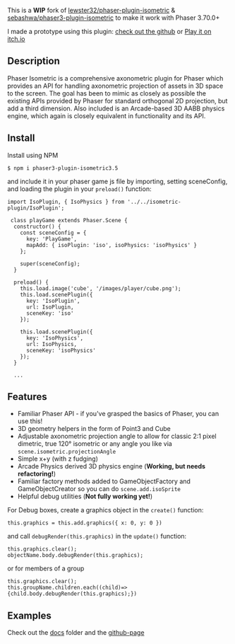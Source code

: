 This is a **WIP** fork of [lewster32/phaser-plugin-isometric](https://github.com/lewster32/phaser-plugin-isometric) & [sebashwa/phaser3-plugin-isometric](https://github.com/sebashwa/phaser3-plugin-isometric/issues) to make it work with Phaser 3.70.0+

I made a prototype using this plugin: [check out the github](https://github.com/BrennanTanner/Mode-Game) or [Play it on itch.io](https://ggmg.itch.io/big-mos-delivery)

## Description

Phaser Isometric is a comprehensive axonometric plugin for Phaser which provides an API for handling axonometric projection of assets in 3D space to the screen.
The goal has been to mimic as closely as possible the existing APIs provided by Phaser for standard orthogonal 2D projection, but add a third dimension.
Also included is an Arcade-based 3D AABB physics engine, which again is closely equivalent in functionality and its API.

## Install
Install using NPM
```
$ npm i phaser3-plugin-isometric3.5
```
and include it in your phaser game js file by importing, setting sceneConfig, and loading the plugin in your `preload()` function:
```
import IsoPlugin, { IsoPhysics } from '../../isometric-plugin/IsoPlugin';

 class playGame extends Phaser.Scene {
  constructor() {
    const sceneConfig = {
      key: 'PlayGame',
      mapAdd: { isoPlugin: 'iso', isoPhysics: 'isoPhysics' }
    };

    super(sceneConfig);
  }

  preload() {
    this.load.image('cube', '/images/player/cube.png');
    this.load.scenePlugin({
      key: 'IsoPlugin',
      url: IsoPlugin,
      sceneKey: 'iso'
    });

    this.load.scenePlugin({
      key: 'IsoPhysics',
      url: IsoPhysics,
      sceneKey: 'isoPhysics'
    });
  }

  ...
  ```
## Features

-  Familiar Phaser API - if you've grasped the basics of Phaser, you can use this!
-  3D geometry helpers in the form of Point3 and Cube
-  Adjustable axonometric projection angle to allow for classic 2:1 pixel dimetric, true 120° isometric or any angle you like via `scene.isometric.projectionAngle`
-  Simple x+y (with z fudging)
-  Arcade Physics derived 3D physics engine (**Working, but needs refactoring!**)
-  Familiar factory methods added to GameObjectFactory and GameObjectCreator so you can do `scene.add.isoSprite`
-  Helpful debug utilities (**Not fully working yet!**)
   
   
For Debug boxes, create a graphics object in the `create()` function:

```
this.graphics = this.add.graphics({ x: 0, y: 0 })
```
and call `debugRender(this.graphics)` in the `update()` function:
```
this.graphics.clear();
objectName.body.debugRender(this.graphics);

```
or for members of a group

```
this.graphics.clear();
this.groupName.children.each((child)=>{child.body.debugRender(this.graphics);})

```


## Examples

Check out the [docs](https://github.com/sebashwa/phaser3-plugin-isometric/tree/master/docs) folder and the [github-page](https://sebashwa.github.io/phaser3-plugin-isometric/)
